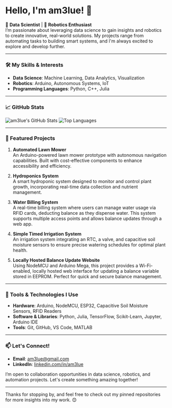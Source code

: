 # Hello, I'm am3lue! 👋

🔹 **Data Scientist** | 🤖 **Robotics Enthusiast**  
I’m passionate about leveraging data science to gain insights and robotics to create innovative, real-world solutions. My projects range from automating tasks to building smart systems, and I'm always excited to explore and develop further.

---

### 🛠️ My Skills & Interests
- **Data Science**: Machine Learning, Data Analytics, Visualization
- **Robotics**: Arduino, Autonomous Systems, IoT
- **Programming Languages**: Python, C++, Julia

---

### 📈 GitHub Stats
![am3lue's GitHub Stats](https://github-readme-stats.vercel.app/api?username=am3lue&show_icons=true&theme=algolia&locale=en)
![Top Languages](https://github-readme-stats.vercel.app/api/top-langs/?username=am3lue&layout=compact&theme=algolia)

---

### 🚀 Featured Projects

1. **Automated Lawn Mower**  
   An Arduino-powered lawn mower prototype with autonomous navigation capabilities. Built with cost-effective components to enhance accessibility and efficiency.

2. **Hydroponics System**  
   A smart hydroponic system designed to monitor and control plant growth, incorporating real-time data collection and nutrient management.

3. **Water Billing System**  
   A real-time billing system where users can manage water usage via RFID cards, deducting balance as they dispense water. This system supports multiple access points and allows balance updates through a web app.

4. **Simple Timed Irrigation System**  
   An irrigation system integrating an RTC, a valve, and capacitive soil moisture sensors to ensure precise watering schedules for optimal plant health.

5. **Locally Hosted Balance Update Website**  
   Using NodeMCU and Arduino Mega, this project provides a Wi-Fi-enabled, locally hosted web interface for updating a balance variable stored in EEPROM. Perfect for quick and secure balance management.

---

### 🔧 Tools & Technologies I Use
- **Hardware**: Arduino, NodeMCU, ESP32, Capacitive Soil Moisture Sensors, RFID Readers
- **Software & Libraries**: Python, Julia, TensorFlow, Scikit-Learn, Jupyter, Arduino IDE
- **Tools**: Git, GitHub, VS Code, MATLAB

---

### 📫 Let's Connect!
- **Email**: [am3lue@gmail.com](mailto:am3lue@gmail.com)
- **LinkedIn**: [linkedin.com/in/am3lue](#)

I’m open to collaboration opportunities in data science, robotics, and automation projects. Let's create something amazing together!

---

Thanks for stopping by, and feel free to check out my pinned repositories for more insights into my work. 😊
